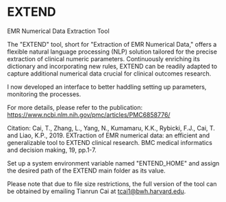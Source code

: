 # EXTEND
EMR Numerical Data Extraction Tool

The "EXTEND" tool, short for "Extraction of EMR Numerical Data," offers a flexible natural language processing (NLP) solution tailored for the precise extraction of clinical numeric parameters. Continuously enriching its dictionary and incorporating new rules, EXTEND can be readily adapted to capture additional numerical data crucial for clinical outcomes research.

I now developed an interface to better haddling setting up parameters, monitoring the processes.

For more details, please refer to the publication:
        https://www.ncbi.nlm.nih.gov/pmc/articles/PMC6858776/
        
Citation:
Cai, T., Zhang, L., Yang, N., Kumamaru, K.K., Rybicki, F.J., Cai, T. and Liao, K.P., 2019. EXTraction of EMR numerical data: an efficient and             generalizable tool to EXTEND clinical research. BMC medical informatics and decision making, 19, pp.1-7.

Set up a system environment variable named "ENTEND_HOME" and assign the desired path of the EXTEND main folder as its value.

Please note that due to file size restrictions, the full version of the tool can be obtained by emailing Tianrun Cai at tcai1@bwh.harvard.edu.

